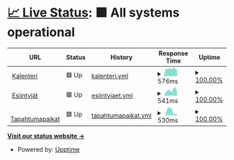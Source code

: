 # [📈 Live Status](https://status.tanssi.net): <!--live status--> **🟩 All systems operational**

<!--start: status pages-->
<!-- This summary is generated by Upptime (https://github.com/upptime/upptime) -->
<!-- Do not edit this manually, your changes will be overwritten -->
<!-- prettier-ignore -->
| URL | Status | History | Response Time | Uptime |
| --- | ------ | ------- | ------------- | ------ |
| <img alt="" src="https://icons.duckduckgo.com/ip3/tanssi.net.ico" height="13"> [Kalenteri](https://tanssi.net/cal/events/2024/4/16/) | 🟩 Up | [kalenteri.yml](https://github.com/tanssinet/up/commits/HEAD/history/kalenteri.yml) | <details><summary><img alt="Response time graph" src="./graphs/kalenteri/response-time-week.png" height="20"> 576ms</summary><br><a href="https://status.tanssi.io/history/kalenteri"><img alt="Response time 779" src="https://img.shields.io/endpoint?url=https%3A%2F%2Fraw.githubusercontent.com%2Ftanssinet%2Fup%2FHEAD%2Fapi%2Fkalenteri%2Fresponse-time.json"></a><br><a href="https://status.tanssi.io/history/kalenteri"><img alt="24-hour response time 501" src="https://img.shields.io/endpoint?url=https%3A%2F%2Fraw.githubusercontent.com%2Ftanssinet%2Fup%2FHEAD%2Fapi%2Fkalenteri%2Fresponse-time-day.json"></a><br><a href="https://status.tanssi.io/history/kalenteri"><img alt="7-day response time 576" src="https://img.shields.io/endpoint?url=https%3A%2F%2Fraw.githubusercontent.com%2Ftanssinet%2Fup%2FHEAD%2Fapi%2Fkalenteri%2Fresponse-time-week.json"></a><br><a href="https://status.tanssi.io/history/kalenteri"><img alt="30-day response time 607" src="https://img.shields.io/endpoint?url=https%3A%2F%2Fraw.githubusercontent.com%2Ftanssinet%2Fup%2FHEAD%2Fapi%2Fkalenteri%2Fresponse-time-month.json"></a><br><a href="https://status.tanssi.io/history/kalenteri"><img alt="1-year response time 779" src="https://img.shields.io/endpoint?url=https%3A%2F%2Fraw.githubusercontent.com%2Ftanssinet%2Fup%2FHEAD%2Fapi%2Fkalenteri%2Fresponse-time-year.json"></a></details> | <details><summary><a href="https://status.tanssi.io/history/kalenteri">100.00%</a></summary><a href="https://status.tanssi.io/history/kalenteri"><img alt="All-time uptime 99.86%" src="https://img.shields.io/endpoint?url=https%3A%2F%2Fraw.githubusercontent.com%2Ftanssinet%2Fup%2FHEAD%2Fapi%2Fkalenteri%2Fuptime.json"></a><br><a href="https://status.tanssi.io/history/kalenteri"><img alt="24-hour uptime 100.00%" src="https://img.shields.io/endpoint?url=https%3A%2F%2Fraw.githubusercontent.com%2Ftanssinet%2Fup%2FHEAD%2Fapi%2Fkalenteri%2Fuptime-day.json"></a><br><a href="https://status.tanssi.io/history/kalenteri"><img alt="7-day uptime 100.00%" src="https://img.shields.io/endpoint?url=https%3A%2F%2Fraw.githubusercontent.com%2Ftanssinet%2Fup%2FHEAD%2Fapi%2Fkalenteri%2Fuptime-week.json"></a><br><a href="https://status.tanssi.io/history/kalenteri"><img alt="30-day uptime 99.97%" src="https://img.shields.io/endpoint?url=https%3A%2F%2Fraw.githubusercontent.com%2Ftanssinet%2Fup%2FHEAD%2Fapi%2Fkalenteri%2Fuptime-month.json"></a><br><a href="https://status.tanssi.io/history/kalenteri"><img alt="1-year uptime 99.86%" src="https://img.shields.io/endpoint?url=https%3A%2F%2Fraw.githubusercontent.com%2Ftanssinet%2Fup%2FHEAD%2Fapi%2Fkalenteri%2Fuptime-year.json"></a></details>
| <img alt="" src="https://icons.duckduckgo.com/ip3/tanssi.net.ico" height="13"> [Esiintyjät](https://tanssi.net/cal/performers/) | 🟩 Up | [esiintyjaet.yml](https://github.com/tanssinet/up/commits/HEAD/history/esiintyjaet.yml) | <details><summary><img alt="Response time graph" src="./graphs/esiintyjaet/response-time-week.png" height="20"> 541ms</summary><br><a href="https://status.tanssi.io/history/esiintyjaet"><img alt="Response time 568" src="https://img.shields.io/endpoint?url=https%3A%2F%2Fraw.githubusercontent.com%2Ftanssinet%2Fup%2FHEAD%2Fapi%2Fesiintyjaet%2Fresponse-time.json"></a><br><a href="https://status.tanssi.io/history/esiintyjaet"><img alt="24-hour response time 379" src="https://img.shields.io/endpoint?url=https%3A%2F%2Fraw.githubusercontent.com%2Ftanssinet%2Fup%2FHEAD%2Fapi%2Fesiintyjaet%2Fresponse-time-day.json"></a><br><a href="https://status.tanssi.io/history/esiintyjaet"><img alt="7-day response time 541" src="https://img.shields.io/endpoint?url=https%3A%2F%2Fraw.githubusercontent.com%2Ftanssinet%2Fup%2FHEAD%2Fapi%2Fesiintyjaet%2Fresponse-time-week.json"></a><br><a href="https://status.tanssi.io/history/esiintyjaet"><img alt="30-day response time 508" src="https://img.shields.io/endpoint?url=https%3A%2F%2Fraw.githubusercontent.com%2Ftanssinet%2Fup%2FHEAD%2Fapi%2Fesiintyjaet%2Fresponse-time-month.json"></a><br><a href="https://status.tanssi.io/history/esiintyjaet"><img alt="1-year response time 568" src="https://img.shields.io/endpoint?url=https%3A%2F%2Fraw.githubusercontent.com%2Ftanssinet%2Fup%2FHEAD%2Fapi%2Fesiintyjaet%2Fresponse-time-year.json"></a></details> | <details><summary><a href="https://status.tanssi.io/history/esiintyjaet">100.00%</a></summary><a href="https://status.tanssi.io/history/esiintyjaet"><img alt="All-time uptime 99.87%" src="https://img.shields.io/endpoint?url=https%3A%2F%2Fraw.githubusercontent.com%2Ftanssinet%2Fup%2FHEAD%2Fapi%2Fesiintyjaet%2Fuptime.json"></a><br><a href="https://status.tanssi.io/history/esiintyjaet"><img alt="24-hour uptime 100.00%" src="https://img.shields.io/endpoint?url=https%3A%2F%2Fraw.githubusercontent.com%2Ftanssinet%2Fup%2FHEAD%2Fapi%2Fesiintyjaet%2Fuptime-day.json"></a><br><a href="https://status.tanssi.io/history/esiintyjaet"><img alt="7-day uptime 100.00%" src="https://img.shields.io/endpoint?url=https%3A%2F%2Fraw.githubusercontent.com%2Ftanssinet%2Fup%2FHEAD%2Fapi%2Fesiintyjaet%2Fuptime-week.json"></a><br><a href="https://status.tanssi.io/history/esiintyjaet"><img alt="30-day uptime 99.99%" src="https://img.shields.io/endpoint?url=https%3A%2F%2Fraw.githubusercontent.com%2Ftanssinet%2Fup%2FHEAD%2Fapi%2Fesiintyjaet%2Fuptime-month.json"></a><br><a href="https://status.tanssi.io/history/esiintyjaet"><img alt="1-year uptime 99.87%" src="https://img.shields.io/endpoint?url=https%3A%2F%2Fraw.githubusercontent.com%2Ftanssinet%2Fup%2FHEAD%2Fapi%2Fesiintyjaet%2Fuptime-year.json"></a></details>
| <img alt="" src="https://icons.duckduckgo.com/ip3/tanssi.net.ico" height="13"> [Tapahtumapaikat](https://tanssi.net/cal/venues/) | 🟩 Up | [tapahtumapaikat.yml](https://github.com/tanssinet/up/commits/HEAD/history/tapahtumapaikat.yml) | <details><summary><img alt="Response time graph" src="./graphs/tapahtumapaikat/response-time-week.png" height="20"> 530ms</summary><br><a href="https://status.tanssi.io/history/tapahtumapaikat"><img alt="Response time 461" src="https://img.shields.io/endpoint?url=https%3A%2F%2Fraw.githubusercontent.com%2Ftanssinet%2Fup%2FHEAD%2Fapi%2Ftapahtumapaikat%2Fresponse-time.json"></a><br><a href="https://status.tanssi.io/history/tapahtumapaikat"><img alt="24-hour response time 169" src="https://img.shields.io/endpoint?url=https%3A%2F%2Fraw.githubusercontent.com%2Ftanssinet%2Fup%2FHEAD%2Fapi%2Ftapahtumapaikat%2Fresponse-time-day.json"></a><br><a href="https://status.tanssi.io/history/tapahtumapaikat"><img alt="7-day response time 530" src="https://img.shields.io/endpoint?url=https%3A%2F%2Fraw.githubusercontent.com%2Ftanssinet%2Fup%2FHEAD%2Fapi%2Ftapahtumapaikat%2Fresponse-time-week.json"></a><br><a href="https://status.tanssi.io/history/tapahtumapaikat"><img alt="30-day response time 434" src="https://img.shields.io/endpoint?url=https%3A%2F%2Fraw.githubusercontent.com%2Ftanssinet%2Fup%2FHEAD%2Fapi%2Ftapahtumapaikat%2Fresponse-time-month.json"></a><br><a href="https://status.tanssi.io/history/tapahtumapaikat"><img alt="1-year response time 461" src="https://img.shields.io/endpoint?url=https%3A%2F%2Fraw.githubusercontent.com%2Ftanssinet%2Fup%2FHEAD%2Fapi%2Ftapahtumapaikat%2Fresponse-time-year.json"></a></details> | <details><summary><a href="https://status.tanssi.io/history/tapahtumapaikat">100.00%</a></summary><a href="https://status.tanssi.io/history/tapahtumapaikat"><img alt="All-time uptime 99.89%" src="https://img.shields.io/endpoint?url=https%3A%2F%2Fraw.githubusercontent.com%2Ftanssinet%2Fup%2FHEAD%2Fapi%2Ftapahtumapaikat%2Fuptime.json"></a><br><a href="https://status.tanssi.io/history/tapahtumapaikat"><img alt="24-hour uptime 100.00%" src="https://img.shields.io/endpoint?url=https%3A%2F%2Fraw.githubusercontent.com%2Ftanssinet%2Fup%2FHEAD%2Fapi%2Ftapahtumapaikat%2Fuptime-day.json"></a><br><a href="https://status.tanssi.io/history/tapahtumapaikat"><img alt="7-day uptime 100.00%" src="https://img.shields.io/endpoint?url=https%3A%2F%2Fraw.githubusercontent.com%2Ftanssinet%2Fup%2FHEAD%2Fapi%2Ftapahtumapaikat%2Fuptime-week.json"></a><br><a href="https://status.tanssi.io/history/tapahtumapaikat"><img alt="30-day uptime 100.00%" src="https://img.shields.io/endpoint?url=https%3A%2F%2Fraw.githubusercontent.com%2Ftanssinet%2Fup%2FHEAD%2Fapi%2Ftapahtumapaikat%2Fuptime-month.json"></a><br><a href="https://status.tanssi.io/history/tapahtumapaikat"><img alt="1-year uptime 99.89%" src="https://img.shields.io/endpoint?url=https%3A%2F%2Fraw.githubusercontent.com%2Ftanssinet%2Fup%2FHEAD%2Fapi%2Ftapahtumapaikat%2Fuptime-year.json"></a></details>

<!--end: status pages-->

[**Visit our status website →**](https://status.tanssi.io/)

- Powered by: [Upptime](https://github.com/upptime/upptime)
